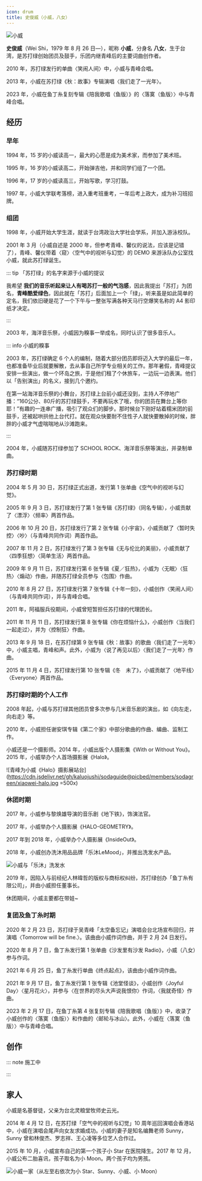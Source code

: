 ```yaml
---
icon: drum
title: 史俊威（小威，八女）
---
```


![小威](https://cdn.jsdelivr.net/gh/kaluojushi/sodaguide@picbed/members/sodagreen/xiaowei.jpg)

**史俊威**（Wei Shi，1979 年 8 月 26 日—），昵称 **小威**，分身名 **八女**，生于台湾，是苏打绿创始团员及鼓手，乐团内继青峰后的主要词曲创作者。

2010 年，苏打绿发行的单曲〈笑闹人间〉中，小威与青峰合唱。

2013 年，小威在苏打绿《秋：故事》专辑演唱〈我们走了一光年〉。

2023 年，小威在鱼丁糸复刻专辑《陪我歌唱（鱼版）》的〈落寞（鱼版）〉中与青峰合唱。

## 经历

### 早年

1994 年，15 岁的小威读高一，最大的心愿是成为美术家，而参加了美术班。

1995 年，16 岁的小威读高二，开始弹吉他，并和同学们组了一个团。

1996 年，17 岁的小威读高三，开始写歌，学习打鼓。

1997 年，小威大学联考落榜，进入重考班重考，一年后考上政大，成为补习班招牌。

### 组团

1998 年，小威开始大学生涯，就读于台湾政治大学社会学系，并加入游泳校队。

2001 年 3 月（小威自述是 2000 年，但参考青峰、馨仪的说法，应该是记错了），青峰、馨仪带着〈窥〉〈空气中的视听与幻觉〉的 DEMO 来游泳队办公室找小威，就此苏打绿诞生。

::: tip 「苏打绿」的名字来源于小威的提议

我希望 **我们的音乐听起来让人有喝苏打一般的气泡感**，因此我提出「苏打」为团名，**青峰酷爱绿色**，因此就在「苏打」后面加上一个「绿」，听来虽是如此简单的定名，我们依旧硬是花了一个下午与一整张写满各种天马行空爆笑名称的 A4 影印纸才决定。

:::

2003 年，海洋音乐祭，小威因为糗事一举成名，同时认识了很多音乐人。

::: info 小威的糗事

2003 年，苏打绿确定 6 个人的编制，随着大部分团员即将迈入大学的最后一年，也都准备毕业后就要解散，去从事自己所学专业相关的工作。那年暑假，青峰提议安排一些演出，做一个环岛之旅，于是他们租了个休旅车，一边玩一边表演。他们以「告别演出」的名义，接到几个邀约。

在第一站海洋音乐祭的小舞台，苏打绿上台前小威还没到，主持人不停地广播：“160公分、80斤的苏打绿鼓手，不要再玩水了哦，你的团员在舞台上等你耶！”有趣的一连串广播，吸引了观众们的脚步。那时候台下刚好站着糯米团的前鼓手，还被起哄拱他上台代打。就在观众快要耐不住性子人就快要散掉的时候，胖胖的小威才气虚喘喘地从沙滩跑来。

:::

2004 年，小威随苏打绿参加了 SCHOOL ROCK、海洋音乐祭等演出，并录制单曲。

### 苏打绿时期

2004 年 5 月 30 日，苏打绿正式出道，发行第 1 张单曲《空气中的视听与幻觉》。

2005 年 9 月 3 日，苏打绿发行了第 1 张专辑《苏打绿》（同名专辑），小威贡献了〈漂浮〉〈频率〉两首作品。

2006 年 10 月 20 日，苏打绿发行了第 2 张专辑《小宇宙》，小威贡献了〈暂时失控〉〈吵〉（与青峰共同作词）两首作品。

2007 年 11 月 2 日，苏打绿发行了第 3 张专辑《无与伦比的美丽》，小威贡献了〈四季狂想〉〈简单生活〉两首作品。

2009 年 9 月 11 日，苏打绿发行第 6 张专辑《夏／狂热》，小威为〈无眠〉〈狂热〉〈煽动〉作曲，并随苏打绿全员参与〈包围〉作曲。

2010 年 8 月 27 日，苏打绿发行第 7 张专辑《十年一刻》，小威创作〈笑闹人间〉（与青峰共同作词），并与青峰合唱。

2011 年，阿福服兵役期间，小威曾短暂担任苏打绿的代理团长。

2011 年 11 月 11 日，苏打绿发行第 8 张专辑《你在烦恼什么》，小威创作〈当我们一起走过〉，并为〈控制狂〉作曲。

2013 年 9 月 18 日，在苏打绿第 9 张专辑《秋：故事》的歌曲〈我们走了一光年〉中，小威主唱，青峰和声。此外，小威为〈说了再见以后〉〈我们走了一光年〉作曲。

2015 年 11 月 4 日，苏打绿发行第 10 张专辑《冬　未了》，小威贡献了〈地平线〉〈Everyone〉两首作品。

### 苏打绿时期的个人工作

2008 年起，小威与苏打绿其他团员曾多次参与几米音乐剧的演出，如《向左走，向右走》等。

2010 年，小威担任谢安琪专辑《第二个家》中部分歌曲的作曲、编曲、监制工作。

小威还是一个摄影师。2014 年，小威出版个人摄影集《With or Without You》。2015 年，小威举办个人首场摄影展《Halo》。

![青峰为小威《Halo》摄影展站台](https://cdn.jsdelivr.net/gh/kaluojushi/sodaguide@picbed/members/sodagreen/xiaowei-halo.jpg =500x)

### 休团时期

2017 年，小威参与黎焕雄导演的音乐剧《地下铁》，饰演法官。

2017 年，小威举办个人摄影展《HALO-GEOMETRY》。

2017 年到 2018 年，小威举办个人摄影展《InsideOut》。

2018 年，小威创办洗沐用品品牌「乐沐LeMood」，并推出洗发水产品。

![小威与「乐沐」洗发水](https://cdn.jsdelivr.net/gh/kaluojushi/sodaguide@picbed/members/sodagreen/xiaowei-lemood.jpg)

2019 年，因陷入与前经纪人林暐哲的版权与商标权纠纷，苏打绿创办「鱼丁糸有限公司」，并由小威担任董事长。

休团期间，小威主要都在带娃~

### 复团及鱼丁糸时期

2020 年 2 月 23 日，苏打绿于吴青峰「太空备忘记」演唱会台北场宣布回归，并演唱〈Tomorrow will be fine.〉。该曲由小威作词作曲，并于 2 月 24 日发行。

2020 年 8 月 7 日，鱼丁糸发行第 1 张单曲《沙发里有沙发 Radio》，小威（八女）参与作词。

2021 年 6 月 25 日，鱼丁糸发行单曲《终点起点》，该曲由小威作词作曲。

2021 年 9 月 17 日，鱼丁糸发行第 1 张专辑《池堂怪谈》，小威创作〈Joyful Day〉〈星月花火〉，并参与〈在世界的尽头大声说我恨你〉作词，〈我就奇怪〉作曲。

2023 年 2 月 17 日，在鱼丁糸第 4 张复刻专辑《陪我歌唱（鱼版）》中，收录了小威创作的〈落寞（鱼版）〉和作曲的〈邮轮与冰山〉。此外，小威在〈落寞（鱼版）〉中与青峰合唱。

## 创作

::: note 施工中

:::

## 家人

小威是名基督徒，父亲为台北灵粮堂牧师史云光。

2014 年 4 月 12 日，在苏打绿「空气中的视听与幻觉」10 周年巡回演唱会香港站中，小威在演唱会尾声向女友求婚成功。小威的妻子是知名编舞老师 Sunny，Sunny 曾和林俊杰、罗志祥、王心凌等多位艺人合作过。

2015 年 10 月，小威宣布自己的第一个孩子小 Star 在医院降生。2017 年 12 月，小威公布二胎喜讯，孩子取名为小 Moon。两个孩子均为男孩。

![小威一家（从左至右依次为小 Star、Sunny、小威、小 Moon）](https://cdn.jsdelivr.net/gh/kaluojushi/sodaguide@picbed/members/sodagreen/xiaowei-family.jpg)
